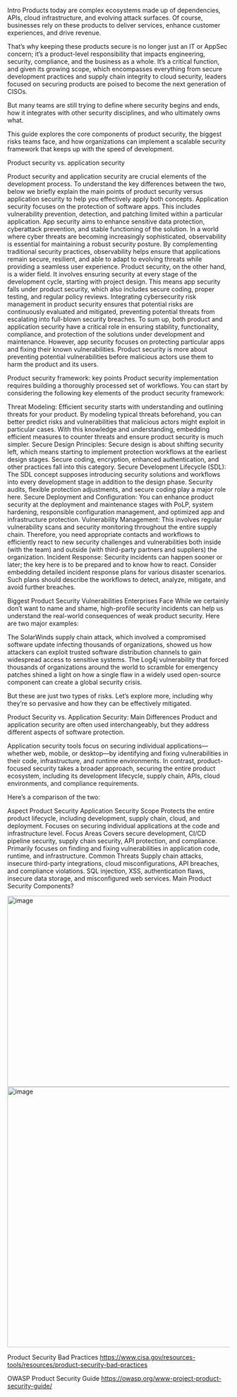 Intro
Products today are complex ecosystems made up of dependencies, APIs, cloud infrastructure, and evolving attack surfaces. Of course, businesses rely on these products to deliver services, enhance customer experiences, and drive revenue.

That’s why keeping these products secure is no longer just an IT or AppSec concern; it’s a product-level responsibility that impacts engineering, security, compliance, and the business as a whole. It’s a critical function, and given its growing scope, which encompasses everything from secure development practices and supply chain integrity to cloud security,  leaders focused on securing products are poised to become the next generation of CISOs.

But many teams are still trying to define where security begins and ends, how it integrates with other security disciplines, and who ultimately owns what.

This guide explores the core components of product security, the biggest risks teams face, and how organizations can implement a scalable security framework that keeps up with the speed of development.

Product security vs. application security

Product security and application security are crucial elements of the development process. To understand the key differences between the two, below we briefly explain the main points of product security versus application security to help you effectively apply both concepts.
Application security focuses on the protection of software apps. This includes vulnerability prevention, detection, and patching limited within a particular application. App security aims to enhance sensitive data protection, cyberattack prevention, and stable functioning of the solution. In a world where cyber threats are becoming increasingly sophisticated, observability is essential for maintaining a robust security posture. By complementing traditional security practices, observability helps ensure that applications remain secure, resilient, and able to adapt to evolving threats while providing a seamless user experience.
Product security, on the other hand, is a wider field. It involves ensuring security at every stage of the development cycle, starting with project design. This means app security falls under product security, which also includes secure coding, proper testing, and regular policy reviews. Integrating cybersecurity risk management in product security ensures that potential risks are continuously evaluated and mitigated, preventing potential threats from escalating into full-blown security breaches.
To sum up, both product and application security have a critical role in ensuring stability, functionality, compliance, and protection of the solutions under development and maintenance. However, app security focuses on protecting particular apps and fixing their known vulnerabilities. Product security is more about preventing potential vulnerabilities before malicious actors use them to harm the product and its users.

Product security framework: key points
Product security implementation requires building a thoroughly processed set of workflows. You can start by considering the following key elements of the product security framework:

Threat Modeling: Efficient security starts with understanding and outlining threats for your product. By modeling typical threats beforehand, you can better predict risks and vulnerabilities that malicious actors might exploit in particular cases. With this knowledge and understanding, embedding efficient measures to counter threats and ensure product security is much simpler.
Secure Design Principles: Secure design is about shifting security left, which means starting to implement protection workflows at the earliest design stages. Secure coding, encryption, enhanced authentication, and other practices fall into this category.
Secure Development Lifecycle (SDL): The SDL concept supposes introducing security solutions and workflows into every development stage in addition to the design phase. Security audits, flexible protection adjustments, and secure coding play a major role here.
Secure Deployment and Configuration: You can enhance product security at the deployment and maintenance stages with PoLP, system hardening, responsible configuration management, and optimized app and infrastructure protection.
Vulnerability Management: This involves regular vulnerability scans and security monitoring throughout the entire supply chain. Therefore, you need appropriate contacts and workflows to efficiently react to new security challenges and vulnerabilities both inside (with the team) and outside (with third-party partners and suppliers) the organization.
Incident Response: Security incidents can happen sooner or later; the key here is to be prepared and to know how to react. Consider embedding detailed incident response plans for various disaster scenarios. Such plans should describe the workflows to detect, analyze, mitigate, and avoid further breaches.


Biggest Product Security Vulnerabilities Enterprises Face
While we certainly don’t want to name and shame, high-profile security incidents can help us understand the real-world consequences of weak product security. Here are two major examples:

The SolarWinds supply chain attack, which involved a compromised software update infecting thousands of organizations, showed us how attackers can exploit trusted software distribution channels to gain widespread access to sensitive systems. 
The Log4j vulnerability that forced thousands of organizations around the world to scramble for emergency patches shined a light on how a single flaw in a widely used open-source component can create a global security crisis.
 

But these are just two types of risks. Let’s explore more, including why they’re so pervasive and how they can be effectively mitigated.


Product Security vs. Application Security: Main Differences
Product and application security are often used interchangeably, but they address different aspects of software protection. 

Application security tools focus on securing individual applications—whether web, mobile, or desktop—by identifying and fixing vulnerabilities in their code, infrastructure, and runtime environments. In contrast, product-focused security takes a broader approach, securing the entire product ecosystem, including its development lifecycle, supply chain, APIs, cloud environments, and compliance requirements.

Here’s a comparison of the two:

Aspect	Product Security	Application Security
Scope	Protects the entire product lifecycle, including development, supply chain, cloud, and deployment.	Focuses on securing individual applications at the code and infrastructure level.
Focus Areas	Covers secure development, CI/CD pipeline security, supply chain security, API protection, and compliance.	Primarily focuses on finding and fixing vulnerabilities in application code, runtime, and infrastructure.
Common Threats	Supply chain attacks, insecure third-party integrations, cloud misconfigurations, API breaches, and compliance violations.	SQL injection, XSS, authentication flaws, insecure data storage, and misconfigured web services.
Main Product Security Components?

<img width="753" height="432" alt="image" src="https://github.com/user-attachments/assets/d5687a48-42a3-421b-aca4-a88084325858" />


<img width="875" height="589" alt="image" src="https://github.com/user-attachments/assets/1aa0918d-676c-4a8a-aea8-d1f0df942f3f" />


Product Security Bad Practices
https://www.cisa.gov/resources-tools/resources/product-security-bad-practices

OWASP Product Security Guide
https://owasp.org/www-project-product-security-guide/


